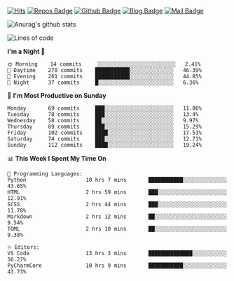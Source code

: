 

[![Hits](https://hits.seeyoufarm.com/api/count/incr/badge.svg?url=https%3A%2F%2Fgithub.com/sangm1n)](https://hits.seeyoufarm.com) 
[![Repos Badge](https://badges.pufler.dev/repos/sangm1n)](https://badges.pufler.dev)
[![Github Badge](http://img.shields.io/badge/-github-black?style=flat-square&logo=github&logoColor=white&link=https:https://github.com/sangm1n/)](https://github.com/sangm1n/)
[![Blog Badge](http://img.shields.io/badge/-devlog-00C7B7?style=flat-square&logo=Netlify&logoColor=white&link=https:https://sangminlog.netlify.app/)](https://sangminlog.netlify.app/)
[![Mail Badge](http://img.shields.io/badge/-mail-D14836?style=flat-square&logo=Gmail&logoColor=white&link=mailto:dltkd96als@naver.com)](mailto:dltkd96als@naver.com/)

![Anurag's github stats](https://github-readme-stats.vercel.app/api?username=sangm1n&show_icons=true&theme=highcontrast)

 
<!--START_SECTION:waka-->
![Lines of code](https://img.shields.io/badge/From%20Hello%20World%20I%27ve%20Written-2.3%20million%20lines%20of%20code-blue)

**I'm a Night 🦉** 

```text
🌞 Morning    14 commits     ░░░░░░░░░░░░░░░░░░░░░░░░░   2.41% 
🌆 Daytime    270 commits    ███████████░░░░░░░░░░░░░░   46.39% 
🌃 Evening    261 commits    ███████████░░░░░░░░░░░░░░   44.85% 
🌙 Night      37 commits     █░░░░░░░░░░░░░░░░░░░░░░░░   6.36%

```
📅 **I'm Most Productive on Sunday** 

```text
Monday       69 commits     ███░░░░░░░░░░░░░░░░░░░░░░   11.86% 
Tuesday      78 commits     ███░░░░░░░░░░░░░░░░░░░░░░   13.4% 
Wednesday    58 commits     ██░░░░░░░░░░░░░░░░░░░░░░░   9.97% 
Thursday     89 commits     ███░░░░░░░░░░░░░░░░░░░░░░   15.29% 
Friday       102 commits    ████░░░░░░░░░░░░░░░░░░░░░   17.53% 
Saturday     74 commits     ███░░░░░░░░░░░░░░░░░░░░░░   12.71% 
Sunday       112 commits    ████░░░░░░░░░░░░░░░░░░░░░   19.24%

```


📊 **This Week I Spent My Time On** 

```text
💬 Programming Languages: 
Python                   10 hrs 7 mins       ███████████░░░░░░░░░░░░░░   43.65% 
HTML                     2 hrs 59 mins       ███░░░░░░░░░░░░░░░░░░░░░░   12.91% 
SCSS                     2 hrs 44 mins       ███░░░░░░░░░░░░░░░░░░░░░░   11.78% 
Markdown                 2 hrs 12 mins       ██░░░░░░░░░░░░░░░░░░░░░░░   9.54% 
TOML                     2 hrs 10 mins       ██░░░░░░░░░░░░░░░░░░░░░░░   9.38%

🔥 Editors: 
VS Code                  13 hrs 3 mins       ██████████████░░░░░░░░░░░   56.27% 
PyCharmCore              10 hrs 9 mins       ███████████░░░░░░░░░░░░░░   43.73%

```


<!--END_SECTION:waka-->


<!--
**sangm1n/sangm1n** is a ✨ _special_ ✨ repository because its `README.md` (this file) appears on your GitHub profile.

Here are some ideas to get you started:

- 🔭 I’m currently working on ...
- 🌱 I’m currently learning ...
- 👯 I’m looking to collaborate on ...
- 🤔 I’m looking for help with ...
- 💬 Ask me about ...
- 📫 How to reach me: ...
- 😄 Pronouns: ...
- ⚡ Fun fact: ...

https://shields.io/
-->


